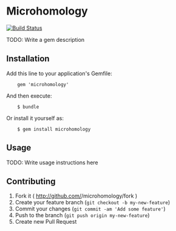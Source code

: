 # Microhomology
[![Build Status](https://travis-ci.org/cmike444/microhomology.svg?branch=master)](https://travis-ci.org/cmike444/microhomology)

TODO: Write a gem description

## Installation

Add this line to your application's Gemfile:
```
    gem 'microhomology'
```
And then execute:
```
    $ bundle
```
Or install it yourself as:
```
    $ gem install microhomology
```
## Usage

TODO: Write usage instructions here

## Contributing

1. Fork it ( http://github.com/<my-github-username>/microhomology/fork )
2. Create your feature branch (`git checkout -b my-new-feature`)
3. Commit your changes (`git commit -am 'Add some feature'`)
4. Push to the branch (`git push origin my-new-feature`)
5. Create new Pull Request
